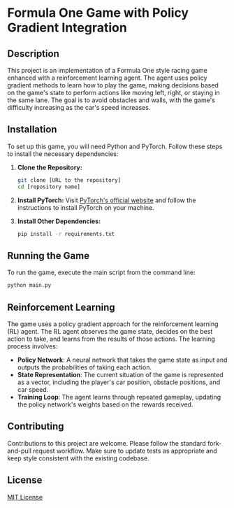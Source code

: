 
# Formula One Game with Policy Gradient Integration

## Description

This project is an implementation of a Formula One style racing game enhanced with a reinforcement learning agent. The agent uses policy gradient methods to learn how to play the game, making decisions based on the game's state to perform actions like moving left, right, or staying in the same lane. The goal is to avoid obstacles and walls, with the game's difficulty increasing as the car's speed increases.

## Installation

To set up this game, you will need Python and PyTorch. Follow these steps to install the necessary dependencies:

1. **Clone the Repository:**
   ```sh
   git clone [URL to the repository]
   cd [repository name]
   ```

2. **Install PyTorch:**
   Visit [PyTorch's official website](https://pytorch.org/get-started/locally/) and follow the instructions to install PyTorch on your machine.

3. **Install Other Dependencies:**
   ```sh
   pip install -r requirements.txt
   ```

## Running the Game

To run the game, execute the main script from the command line:

```sh
python main.py
```

## Reinforcement Learning

The game uses a policy gradient approach for the reinforcement learning (RL) agent. The RL agent observes the game state, decides on the best action to take, and learns from the results of those actions. The learning process involves:

- **Policy Network**: A neural network that takes the game state as input and outputs the probabilities of taking each action.
- **State Representation**: The current situation of the game is represented as a vector, including the player's car position, obstacle positions, and car speed.
- **Training Loop**: The agent learns through repeated gameplay, updating the policy network's weights based on the rewards received.

## Contributing

Contributions to this project are welcome. Please follow the standard fork-and-pull request workflow. Make sure to update tests as appropriate and keep style consistent with the existing codebase.

## License

[MIT License](LICENSE)
